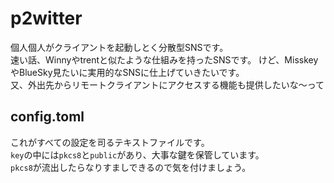 # p2witter
個人個人がクライアントを起動しとく分散型SNSです。  
速い話、Winnyやtrentと似たような仕組みを持ったSNSです。
けど、MisskeyやBlueSky見たいに実用的なSNSに仕上げていきたいです。  
又、外出先からリモートクライアントにアクセスする機能も提供したいな～って
## config.toml
これがすべての設定を司るテキストファイルです。  
`key`の中には`pkcs8`と`public`があり、大事な鍵を保管しています。  
`pkcs8`が流出したらなりすましできるので気を付けましょう。